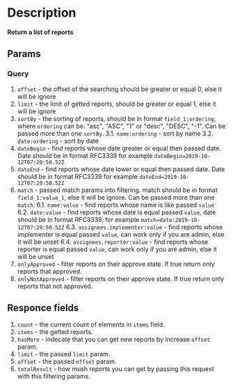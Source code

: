 # Description 

**Return a list of reports**

## Params
### Query
1. `offset` - the offset of the searching should be greater or equal 0, else it will be ignore
2. `limit` - the limit of getted reports, should be greater or equal 1, else it will be ignore
3. `sortBy` - the sorting of reports, should be in format `field_1:ordering`, where `ordering` can be: "asc", "ASC", "1" or "desc", "DESC", "-1". Can be passed more than one `sortBy`.
    3.1. `name:ordering` - sort by name
    3.2. `date:ordering` - sort by date
4. `dateBegin` - find reports whose date greater or equal then passed date. Date should be in format RFC3339 for example `dateBegin=2019-10-12T07:20:50.52Z`
5. `dateEnd` - find reports whose date lower or equal then passed date. Date should be in format RFC3339 for example `dateEnd=2019-10-12T07:20:50.52Z`
6. `match` - passed match params into filtering. match should be in format `field_1:value_1`, else it will be ignore. Can be passed more than one `match`.
    6.1. `name:value` - find reports whose name is like passed `value`
    6.2. `date:value` - find reports whose date is equal passed `value`, date should be in format RFC3339, for example `match=date:2019-10-12T07:20:50.52Z`
    6.3. `assignees.implementer:value` - find reports whose implementer is equal passed `value`, can work only if you are admin, else it will be unset
    6.4. `assignees.reporter:value` - find reports whose reporter is equal passed `value`, can work only if you are admin, else it will be unset
7. `onlyApproved` - filter reports on their approve state. If true return only reports that approved.
8. `onlyNotApproved` - filter reports on their approve state. If true return only reports that not approved.
## Responce fields
1. `count` - the current count of elements in `items` field.
2. `items` - the getted reports.
3. `hasMore` - indecate that you can get new reports by increase `offset` param.
4. `limit` - the passed `limit` param.
5. `offset` - the passed `offset` param.
6. `totalResult` - how mush reports you can get by passing this request with this filtering params.